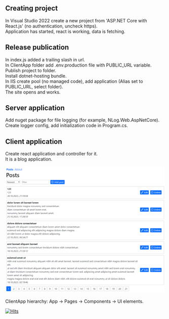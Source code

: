 ## Creating project

In Visual Studio 2022 create a new project from 'ASP.NET Core with React.js' (no authentication, uncheck https).  
Application has started, react is working, data is fetching.  


## Release publication

In index.js added a trailing slash in url.   
In ClientApp folder add .env.production file with PUBLIC_URL variable.  
Publish project to folder.  
Install dotnet-hosting bundle.  
In IIS create pool (no managed code), add application (Alias set to PUBLIC_URL, select folder).  
The site opens and works.  

## Server application

Add nuget package for file logging (for example, NLog.Web.AspNetCore).  
Create logger config, add initialization code in Program.cs.  

## Client application

Create react application and controller for it.  
It is a blog application.

![img](demo.png)

ClientApp hierarchy: App -> Pages -> Components -> UI elements.

[![Hits](https://hits.seeyoufarm.com/api/count/incr/badge.svg?url=https%3A%2F%2Fgithub.com%2Fmiptleha%2Fcs-react&count_bg=%230C7DBD&title_bg=%23555555&icon=&icon_color=%23E7E7E7&title=hits&edge_flat=false)](https://hits.seeyoufarm.com)

